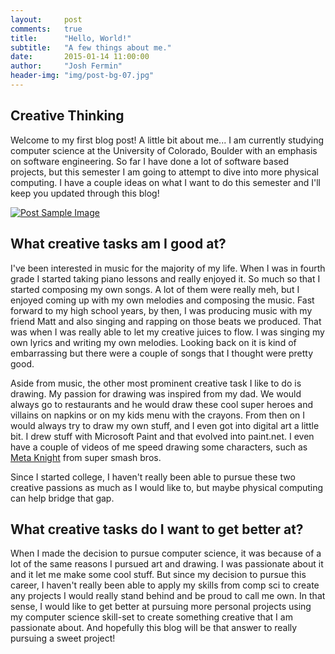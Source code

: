 ```yaml
---
layout:     post
comments: 	true
title:      "Hello, World!"
subtitle:   "A few things about me."
date:       2015-01-14 11:00:00
author:     "Josh Fermin"
header-img: "img/post-bg-07.jpg"
---
```


<h2 class="section-heading">Creative Thinking</h2>

<p>Welcome to my first blog post! A little bit about me... I am currently studying computer science at the University of Colorado, Boulder with an emphasis on software engineering. So far I have done a lot of software based projects, but this semester I am going to attempt to dive into more physical computing. I have a couple ideas on what I want to do this semester and I'll keep you updated through this blog! </p>

<a href="#">
    <img src="{{ site.baseurl }}/img/blog/me.jpg" alt="Post Sample Image">
</a>

<h2 class="section-heading">What creative tasks am I good at?</h2>
<p>I've been interested in music for the majority of my life. When I was in fourth grade I started taking piano lessons and really enjoyed it. So much so that I started composing my own songs. A lot of them were really meh, but I enjoyed coming up with my own melodies and composing the music. Fast forward to my high school years, by then, I was producing music with my friend Matt and also singing and rapping on those beats we produced. That was when I was really able to let my creative juices to flow. I was singing my own lyrics and writing my own melodies. Looking back on it is kind of embarrassing but there were a couple of songs that I thought were pretty good.</p>

<p>Aside from music, the other most prominent creative task I like to do is drawing. My passion for drawing was inspired from my dad. We would always go to restaurants and he would draw these cool super heroes and villains on napkins or on my kids menu with the crayons. From then on I would always try to draw my own stuff, and I even got into digital art a little bit. I drew stuff with Microsoft Paint and that evolved into paint.net. I even have a couple of videos of me speed drawing some characters, such as <a href="https://www.youtube.com/watch?v=DhAS-hZWnMo">Meta Knight</a> from super smash bros.</p>

<p>Since I started college, I haven't really been able to pursue these two creative passions as much as I would like to, but maybe physical computing can help bridge that gap.</p>


<h2 class="section-heading">What creative tasks do I want to get better at?</h2>
<p>When I made the decision to pursue computer science, it was because of a lot of the same reasons I pursued art and drawing. I was passionate about it and it let me make some cool stuff. But since my decision to pursue this career, I haven't really been able to apply my skills from comp sci to create any projects I would really stand behind and be proud to call me own. In that sense, I would like to get better at pursuing more personal projects using my computer science skill-set to create something creative that I am passionate about. And hopefully this blog will be that answer to really pursuing a sweet project!</p>